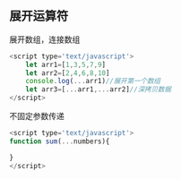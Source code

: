 ## 展开运算符

展开数组，连接数组
``` js
<script type='text/javascript'>
	let arr1=[1,3,5,7,9]
	let arr2=[2,4,6,8,10]
	console.log(...arr1)//展开第一个数组
	let arr3=[...arr1,...arr2]//深拷贝数据
</script>
```

不固定参数传递
```js
<script type='text/javascript'>
function sum(...numbers){

}
</script>

```